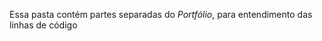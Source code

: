 <p>Essa pasta contém partes separadas do <i>Portfólio</i>, para entendimento das linhas de código</p>
